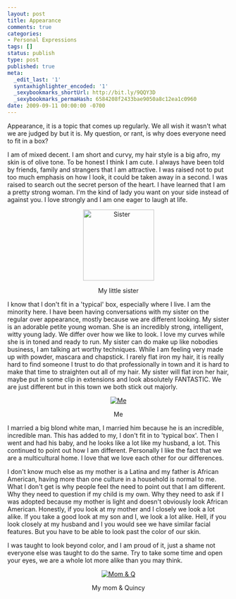 ```yaml
---
layout: post
title: Appearance
comments: true
categories:
- Personal Expressions
tags: []
status: publish
type: post
published: true
meta:
  _edit_last: '1'
  syntaxhighlighter_encoded: '1'
  _sexybookmarks_shortUrl: http://bit.ly/9QQY3D
  _sexybookmarks_permaHash: 6584208f2433bae9050a8c12ea1c0960
date: 2009-09-11 00:00:00 -0700
---
```

Appearance, it is a topic that comes up regularly.  We all wish it wasn't what we are judged by but it is.  My question, or rant, is why does everyone need to fit in a box?

I am of mixed decent.  I am short and curvy, my hair style is a big afro, my skin is of olive tone.  To be honest I think I am cute.  I always have been told by friends, family and strangers that I am attractive.  I was raised not to put too much emphasis on how I look, it could be taken away in a second.  I was raised to search out the secret person of the heart.  I have learned that I am a pretty strong woman.  I'm the kind of lady you want on your side instead of against you.  I love strongly and I am one eager to laugh at life.  

<div align="center" class="alignleft">
<a href="http://www.flickr.com/photos/rgeyer/3428971283/"><img src="http://farm4.static.flickr.com/3413/3428971283_d5b16c24fb_m.jpg" alt="Sister" height="161px" /></a>
<p>My little sister</p>
</div>

I know that I don't fit in a 'typical' box, especially where I live.  I am the minority here.  I have been having conversations with my sister on the regular over appearance, mostly because we are different looking.  My sister is an adorable petite young woman.  She is an incredibly strong, intelligent, witty young lady.  We differ over how we like to look.  I love my curves while she is in toned and ready to run.  My sister can do make up like nobodies business, I am talking art worthy techniques.  While I am feeling very made up with powder, mascara and chapstick.   I rarely flat iron my hair, it is really hard to find someone I trust to do that professionally in town and it is hard to make that time to straighten out all of my hair.  My sister will flat iron her hair, maybe put in some clip in extensions and look absolutely FANTASTIC.  We are just different but in this town we both stick out majorly.

<div align="center" class="alignright">
<a href="http://www.flickr.com/photos/rgeyer/3428970679"><img src="http://farm4.static.flickr.com/3544/3428970679_41e7c86f32_m.jpg" alt="Me" /></a>
<p>Me</p>
</div>

I married a big blond white man, I married him because he is an incredible, incredible man.  This has added to my, I don't fit in to 'typical box'.  Then I went and had his baby, and he looks like a lot like my husband, a lot.  This continued to point out how I am different.  Personally I like the fact that we are a multicultural home.  I love that we love each other for our differences.  

I don't know much else as my mother is a Latina and my father is African American, having more than one culture in a household is normal to me.  What I don't get is why people feel the need to point out that I am different.  Why they need to question if my child is my own.  Why they need to ask if I was adopted because my mother is light and doesn't obviously look African American.  Honestly, if you look at my mother and I closely we look a lot alike.  If you take a good look at my son and I, we look a lot alike.  Hell, if you look closely at my husband and I you would see we have similar facial features.  But you have to be able to look past the color of our skin.

I was taught to look beyond color, and I am proud of it, just a shame not everyone else was taught to do the same.  Try to take some time and open your eyes, we are a whole lot more alike than you may think.

<div style="float: center;" align="center">
<a href="http://www.flickr.com/photos/rgeyer/3894466819/"><img src="http://farm3.static.flickr.com/2606/3894466819_1f67dd41fc_m.jpg" alt="Mom & Q" /></a>
<p>My mom & Quincy</p>
</div>
